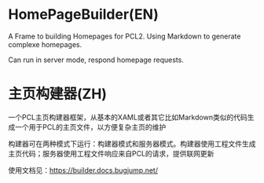 # HomePageBuilder(EN)
A Frame to building Homepages for PCL2. Using Markdown to generate complexe homepages.

Can run in server mode, respond homepage requests.

# 主页构建器(ZH)
一个PCL主页构建器框架，从基本的XAML或者其它比如Markdown类似的代码生成一个用于PCL的主页文件，以方便复杂主页的维护

构建器可在两种模式下运行：构建器模式和服务器模式。构建器使用工程文件生成主页代码；服务器使用工程文件响应来自PCL的请求，提供联网更新

使用文档见：https://builder.docs.bugjump.net/
